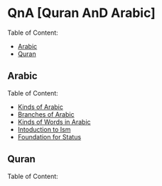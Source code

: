 # QnA [Quran AnD Arabic]
Table of Content:
- [Arabic](#arabic)
- [Quran](#quran)

## Arabic
Table of Content:
- [Kinds of Arabic](https://github.com/mdfnam/QnA/blob/main/Kinds%20of%20Arabic.md)
- [Branches of Arabic](https://github.com/mdfnam/QnA/blob/main/Branches%20of%20Arabic.md)
- [Kinds of Words in Arabic](https://github.com/mdfnam/QnA/blob/main/Kinds%20of%20Words%20in%20Arabic.md)
- [Intoduction to Ism](https://github.com/mdfnam/QnA/blob/main/Introduction%20to%20Ism.md)
- [Foundation for Status](https://github.com/mdfnam/QnA/blob/main/Foundation%20for%20Status.md)





## Quran
Table of Content:
